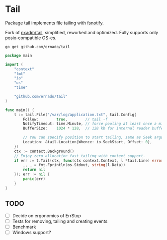 # Tail

Package tail implements file tailing with [fsnotify](https://github.com/fsnotify/fsnotify).

Fork of [nxadm/tail](https://github.com/nxadm/tail), simplified, reworked and optimized.
Fully supports only posix-compatible OS-es.

```console
go get github.com/ernado/tail
```

```go
package main

import (
	"context"
	"fmt"
	"io"
	"os"
	"time"

	"github.com/ernado/tail"
)

func main() {
	t := tail.File("/var/log/application.txt", tail.Config{
		Follow:        true,        // tail -f
		NotifyTimeout: time.Minute, // force pooling at least once a minute
		BufferSize:    1024 * 128,  // 128 kb for internal reader buffer

		// You can specify position to start tailing, same as Seek arguments.
		Location: &tail.Location{Whence: io.SeekStart, Offset: 0},
	})
	ctx := context.Background()
	// Enjoy zero allocation fast tailing with context support.
	if err := t.Tail(ctx, func(ctx context.Context, l *tail.Line) error {
		_, _ = fmt.Fprintln(os.Stdout, string(l.Data))
		return nil
	}); err != nil {
		panic(err)
	}
}
```

## TODO
- [ ] Decide on ergonomics of ErrStop
- [ ] Tests for removing, tailing and creating events
- [ ] Benchmark
- [ ] Windows support?
